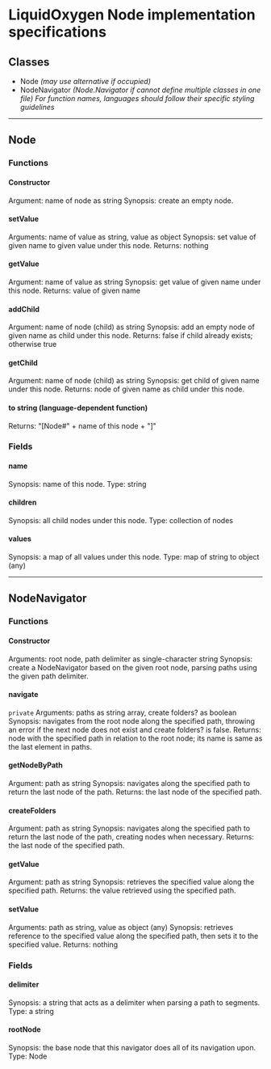 # LiquidOxygen Node implementation specifications

## Classes

* Node _(may use alternative if occupied)_
* NodeNavigator _(Node.Navigator if cannot define multiple classes in one file)_
_For function names, languages should follow their specific styling guidelines_

---

## Node

### Functions

#### Constructor
Argument: name of node as string
Synopsis: create an empty node.

#### setValue
Arguments: name of value as string, value as object
Synopsis: set value of given name to given value under this node.
Returns: nothing

#### getValue
Argument: name of value as string
Synopsis: get value of given name under this node.
Returns: value of given name

#### addChild
Argument: name of node (child) as string
Synopsis: add an empty node of given name as child under this node.
Returns: false if child already exists; otherwise true

#### getChild
Argument: name of node (child) as string
Synopsis: get child of given name under this node.
Returns: node of given name as child under this node.

#### to string (language-dependent function)
Returns: "[Node#" + name of this node + "]"

### Fields

#### name
Synopsis: name of this node.
Type: string

#### children
Synopsis: all child nodes under this node.
Type: collection of nodes

#### values
Synopsis: a map of all values under this node.
Type: map of string to object (any)

---

## NodeNavigator

### Functions

#### Constructor
Arguments: root node, path delimiter as single-character string
Synopsis: create a NodeNavigator based on the given root node, parsing paths using the given path delimiter.

#### navigate
`private`
Arguments: paths as string array, create folders? as boolean
Synopsis: navigates from the root node along the specified path, throwing an error if the next node does not exist and create folders? is false.
Returns: node with the specified path in relation to the root node; its name is same as the last element in paths.

#### getNodeByPath
Argument: path as string
Synopsis: navigates along the specified path to return the last node of the path.
Returns: the last node of the specified path.

#### createFolders
Argument: path as string
Synopsis: navigates along the specified path to return the last node of the path, creating nodes when necessary.
Returns: the last node of the specified path.

#### getValue
Argument: path as string
Synopsis: retrieves the specified value along the specified path.
Returns: the value retrieved using the specified path.

#### setValue
Arguments: path as string, value as object (any)
Synopsis: retrieves reference to the specified value along the specified path, then sets it to the specified value.
Returns: nothing

### Fields

#### delimiter
Synopsis: a string that acts as a delimiter when parsing a path to segments.
Type: a string

#### rootNode
Synopsis: the base node that this navigator does all of its navigation upon.
Type: Node